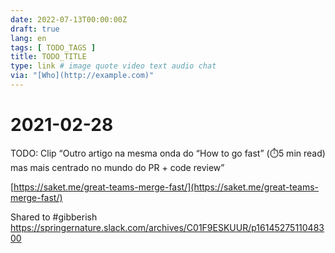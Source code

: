 ```yaml
---
date: 2022-07-13T00:00:00Z
draft: true
lang: en
tags: [ TODO_TAGS ]
title: TODO_TITLE
type: link # image quote video text audio chat
via: "[Who](http://example.com)"
---
```



# 2021-02-28


TODO: Clip “Outro artigo na mesma onda do “How to go fast” (:stopwatch:5 min read) mas mais centrado no mundo do PR + code review”

[https://saket.me/great-teams-merge-fast/](https://saket.me/great-teams-merge-fast/)

Shared to #gibberish https://springernature.slack.com/archives/C01F9ESKUUR/p1614527511048300

